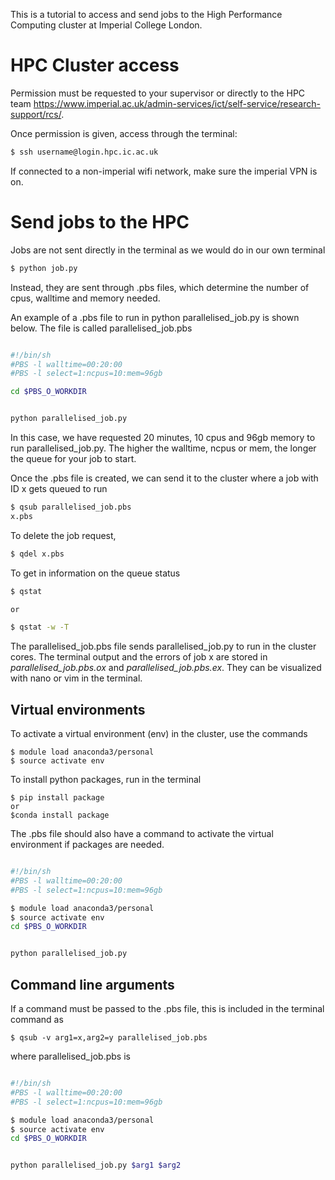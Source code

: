 This is a tutorial to access and send jobs to the High Performance Computing cluster at Imperial College London. 

# HPC Cluster access

Permission must be requested to your supervisor or directly to the HPC team https://www.imperial.ac.uk/admin-services/ict/self-service/research-support/rcs/.

Once permission is given, access through the terminal:

```bash
$ ssh username@login.hpc.ic.ac.uk
```

If connected to a non-imperial wifi network, make sure the imperial VPN is on. 

# Send jobs to the HPC

Jobs are not sent directly in the terminal as we would do in our own terminal

```bash
$ python job.py
```


Instead, they are sent through .pbs files, which determine the number of cpus, walltime and memory needed. 

An example of a .pbs file to run in python parallelised_job.py is shown below. The file is called parallelised_job.pbs 


```bash

#!/bin/sh
#PBS -l walltime=00:20:00
#PBS -l select=1:ncpus=10:mem=96gb

cd $PBS_O_WORKDIR


python parallelised_job.py

```

In this case, we have requested 20 minutes, 10 cpus and 96gb memory to run parallelised_job.py. The higher the walltime, ncpus or mem, the longer the queue for your job to start. 



Once the .pbs file is created, we can send it to the cluster where a job with ID x gets queued to run

```bash
$ qsub parallelised_job.pbs
x.pbs
```
To delete the job request, 
```bash
$ qdel x.pbs
```

To get in information on the queue status 

```bash
$ qstat

or 

$ qstat -w -T

```

The parallelised_job.pbs file sends parallelised_job.py to run in the cluster cores. The terminal output and the errors of job x are stored in 
<em>parallelised_job.pbs.ox</em> and <em>parallelised_job.pbs.ex</em>.
They can be visualized with nano or vim in the terminal.

## Virtual environments

To activate a virtual environment (env) in the cluster, use the commands
```
$ module load anaconda3/personal
$ source activate env
```

To install python packages, run in the terminal 

```
$ pip install package 
or 
$conda install package
```

The .pbs file should also have a command to activate the virtual environment if packages are needed.


```bash

#!/bin/sh
#PBS -l walltime=00:20:00
#PBS -l select=1:ncpus=10:mem=96gb

$ module load anaconda3/personal
$ source activate env
cd $PBS_O_WORKDIR


python parallelised_job.py

```

## Command line arguments

If a command must be passed to the .pbs file, this is included in the terminal command as 

```
$ qsub -v arg1=x,arg2=y parallelised_job.pbs
```

where parallelised_job.pbs is


```bash

#!/bin/sh
#PBS -l walltime=00:20:00
#PBS -l select=1:ncpus=10:mem=96gb

$ module load anaconda3/personal
$ source activate env
cd $PBS_O_WORKDIR


python parallelised_job.py $arg1 $arg2

```

